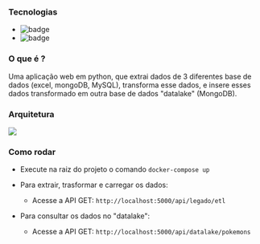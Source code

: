 ### Tecnologias

- <img src="https://badges.aleen42.com/src/python.svg" alt="badge"/> 
- <img src="https://badges.aleen42.com/src/docker.svg" alt="badge"/> 

### O que é ?
Uma aplicação web em python, que extrai dados de 3 diferentes base de dados (excel, mongoDB, MySQL), transforma esse dados, e insere esses dados transformado em outra base de dados "datalake" (MongoDB).

### Arquitetura
![](https://github.com/lucianoortizsilva/pokemon-extracao-dados/blob/main/.static/img/_arquitetura.png?raw=true)

### Como rodar
- Execute na raiz do projeto o comando `docker-compose up`

- Para extrair, trasformar e carregar os dados:
  - Acesse a API GET: `http://localhost:5000/api/legado/etl`

- Para consultar os dados no "datalake":
  - Acesse a API GET: `http://localhost:5000/api/datalake/pokemons`
